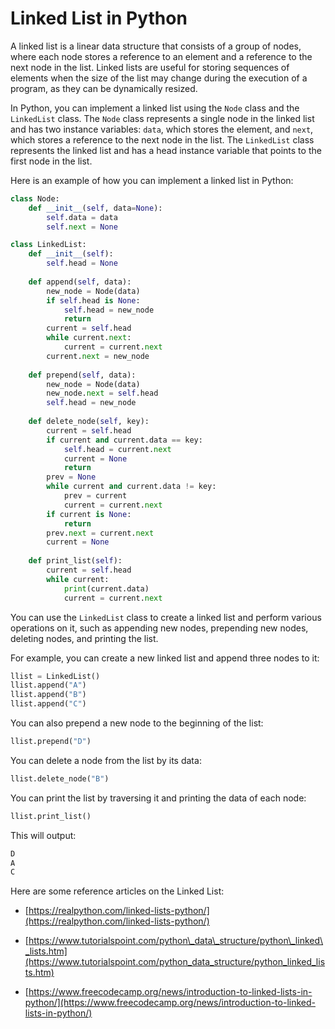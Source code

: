 # Linked List in Python

A linked list is a linear data structure that consists of a group of nodes, where each node stores a reference to an element and a reference to the next node in the list. Linked lists are useful for storing sequences of elements when the size of the list may change during the execution of a program, as they can be dynamically resized.

In Python, you can implement a linked list using the `Node` class and the `LinkedList` class. The `Node` class represents a single node in the linked list and has two instance variables: `data`, which stores the element, and `next`, which stores a reference to the next node in the list. The `LinkedList` class represents the linked list and has a head instance variable that points to the first node in the list.

Here is an example of how you can implement a linked list in Python:

```python
class Node:
    def __init__(self, data=None):
        self.data = data
        self.next = None

class LinkedList:
    def __init__(self):
        self.head = None
    
    def append(self, data):
        new_node = Node(data)
        if self.head is None:
            self.head = new_node
            return
        current = self.head
        while current.next:
            current = current.next
        current.next = new_node
    
    def prepend(self, data):
        new_node = Node(data)
        new_node.next = self.head
        self.head = new_node
    
    def delete_node(self, key):
        current = self.head
        if current and current.data == key:
            self.head = current.next
            current = None
            return
        prev = None
        while current and current.data != key:
            prev = current
            current = current.next
        if current is None:
            return
        prev.next = current.next
        current = None
    
    def print_list(self):
        current = self.head
        while current:
            print(current.data)
            current = current.next
```

You can use the `LinkedList` class to create a linked list and perform various operations on it, such as appending new nodes, prepending new nodes, deleting nodes, and printing the list.

For example, you can create a new linked list and append three nodes to it:

```python
llist = LinkedList()
llist.append("A")
llist.append("B")
llist.append("C")
```

You can also prepend a new node to the beginning of the list:

```python
llist.prepend("D")
```

You can delete a node from the list by its data:

```python
llist.delete_node("B")
```

You can print the list by traversing it and printing the data of each node:

```python
llist.print_list()
```

This will output:

```python
D
A
C
```

Here are some reference articles on the Linked List:

* [https://realpython.com/linked-lists-python/](https://realpython.com/linked-lists-python/)
    
* [https://www.tutorialspoint.com/python\_data\_structure/python\_linked\_lists.htm](https://www.tutorialspoint.com/python_data_structure/python_linked_lists.htm)
    
* [https://www.freecodecamp.org/news/introduction-to-linked-lists-in-python/](https://www.freecodecamp.org/news/introduction-to-linked-lists-in-python/)